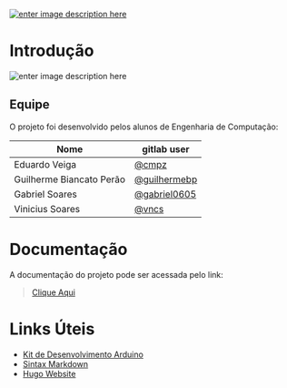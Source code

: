 [![enter image description here](http://www.utfpr.edu.br/++theme++utfpr_branco/img/logo.png)](http://www.utfpr.edu.br/)
# Introdução
![enter image description here](https://csg.tinkercad.com/things/eq19tyXHyPy/t725.png?rev=1603827373866000000&s=&v=1&type=circuits)
## Equipe

O projeto foi desenvolvido pelos alunos de Engenharia de Computação:

|Nome| gitlab user|
|---|---|
|Eduardo Veiga| [@cmpz](https://gitlab.com/cmpz)|
|Guilherme Biancato Perão | [@guilhermebp](https://gitlab.com/guilhermebp)|
|Gabriel Soares| [@gabriel0605](https://gitlab.com/gabriel0605)|
|Vinicius Soares| [@vncs](https://gitlab.com/vncs)|

# Documentação

A documentação do projeto pode ser acessada pelo link:

> [Clique Aqui](https://cmpz.gitlab.io/ie21cp20201)

# Links Úteis

* [Kit de Desenvolvimento Arduino](https://www.arduino.cc/)
* [Sintax Markdown](https://docs.gitlab.com/ee/user/markdown.html)
* [Hugo Website](https://gohugo.io/)
